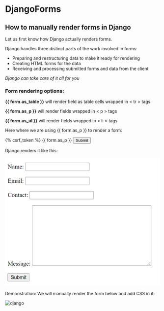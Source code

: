 # DjangoForms
## How to manually render forms in Django

Let us first know how Django actually renders forms.

Django handles three distinct parts of the work involved in forms:
* Preparing and restructuring data to make it ready for rendering
* Creating HTML forms for the data
* Receiving and processing submitted forms and data from the client


*Django can take care of it all for you*

### Form rendering options: 

**{{ form.as_table }}** will render field as table cells wrapped in < tr > tags
  
**{{ form.as_p }}** will render fields wrapped in < p > tags
  
**{{ form.as_ul }}** will render fields wrapped in < li > tags
  
Here where we are using {{ form.as_p }} to render a form:
<div>
 <form method="post">
    {% csrf_token %}
    {{ form.as_p }}
    <input type="submit" value="Submit">
 </form> 
</div>

Django renders it like this:

![django](images/form.PNG) 

Demonstration:
We will manually render the form below and add CSS in it:

![django](mages/Capture.PNG)

